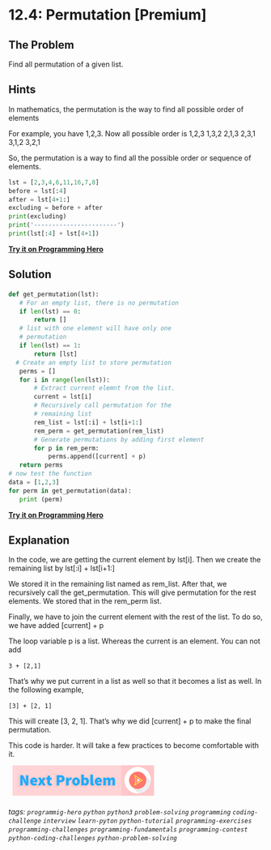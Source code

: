 # 12.4: Permutation [Premium]
 
## The Problem
Find all permutation of a given list.

## Hints
In mathematics, the permutation is the way to find all possible order of elements 

For example, you have 1,2,3. Now all possible order is 
1,2,3
1,3,2
2,1,3
2,3,1
3,1,2
3,2,1

So, the permutation is a way to find all the possible order or sequence of elements.

```python
lst = [2,3,4,6,11,16,7,8]
before = lst[:4]
after = lst[4+1:]
excluding = before + after
print(excluding)
print('-----------------------')
print(lst[:4] + lst[4+1])
```

**[Try it on Programming Hero](https://play.google.com/store/apps/details?id=com.learnprogramming.codecamp)**


## Solution

```python
def get_permutation(lst):
   # For an empty list, there is no permutation
   if len(lst) == 0:
       return []
   # list with one element will have only one
   # permutation
   if len(lst) == 1:
       return [lst]
  # Create an empty list to store permutation
   perms = []
   for i in range(len(lst)):
       # Extract current elemnt from the list.
       current = lst[i]
       # Recursively call permutation for the
       # remaining list
       rem_list = lst[:i] + lst[i+1:]
       rem_perm = get_permutation(rem_list)
       # Generate permutations by adding first element
       for p in rem_perm:
           perms.append([current] + p)
   return perms
# now test the function
data = [1,2,3]
for perm in get_permutation(data):
   print (perm)
```

**[Try it on Programming Hero](https://play.google.com/store/apps/details?id=com.learnprogramming.codecamp)**


## Explanation
In the code, we are getting the current element by lst[i]. 
Then we create the remaining list by lst[:i] + lst[i+1:]

We stored it in the remaining list named as rem_list. After that, we recursively call the get_permutation. This will give permutation for the rest elements. We stored that in the rem_perm list.

Finally, we have to join the current element with the rest of the list. To do so, we have added [current] + p

The loop variable p is a list. Whereas the current is an element. You can not add 

`3 + [2,1]`

That’s why we put current in a list as well so that it becomes a list as well. In the following example,  

`[3] + [2, 1]`

This will create [3, 2, 1]. That’s why we did [current] + p  to make the final permutation. 

This code is harder. It will take a few practices to become comfortable with it.


&nbsp;
[![Next Page](../assets/next-button.png)](Generate-Sentences.md)
&nbsp;

###### tags: `programmig-hero` `python` `python3` `problem-solving` `programming` `coding-challenge` `interview` `learn-pyton` `python-tutorial` `programming-exercises` `programming-challenges`  `programming-fundamentals` `programming-contest`  `python-coding-challenges` `python-problem-solving` 